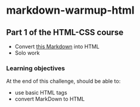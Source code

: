 # markdown-warmup-html

## Part 1 of the HTML-CSS course

- Convert [this Markdown](https://github.com/eliseprts/challenge-markdown#readme) into HTML
- Solo work

### Learning objectives

At the end of this challenge, should be able to:

- use basic HTML tags
- convert MarkDown to HTML
